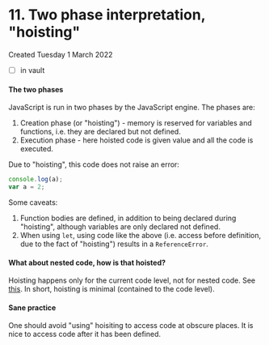 # 11. Two phase interpretation, "hoisting"
Created Tuesday 1 March 2022

- [ ] in vault

#### The two phases
JavaScript is run in two phases by the JavaScript engine.
The phases are:
1. Creation phase (or "hoisting") - memory is reserved for variables and functions, i.e. they are declared but not defined.
2. Execution phase - here hoisted code is given value and all the code is executed.

Due to "hoisting", this code does not raise an error:
```js
console.log(a);
var a = 2;
```

Some caveats:
1. Function bodies are defined, in addition to being declared during "hoisting", although variables are only declared not defined.
2. When using `let`, using code like the above (i.e. access before definition, due to the fact of "hoisting") results in a `ReferenceError`.

#### What about nested code, how is that hoisted?
Hoisting happens only for the current code level, not for nested code. See [this](https://stackoverflow.com/questions/41249587/confused-about-javascript-hoisting?rq=1). In short, hoisting is minimal (contained to the code level).

#### Sane practice
One should avoid "using" hoisiting to access code at obscure places. It is nice to access code after it has been defined.